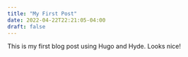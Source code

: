 ```yaml
---
title: "My First Post"
date: 2022-04-22T22:21:05-04:00
draft: false
---
```


This is my first blog post using Hugo and Hyde. Looks nice!
